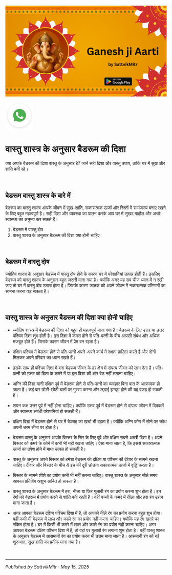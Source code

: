 <!-- Banner SVG -->
![Banner](https://raw.githubusercontent.com/anandwana001/content-repo/refs/heads/main/aarti/ganesh/ganesh_ji_aarti_banner.png)

<!-- Share & WhatsApp icons as SVG -->
<a href="https://api.whatsapp.com/send?text=Check%20out%20this%20article%20in%20the%20Hanuman%20Chalisa%20app%3A%20https%3A%2F%2Fwww.sattvikmitr.com%2Farticles%3FcontentUrl%3Dhttps%253A%252F%252Fraw.githubusercontent.com%252Fanandwana001%252Fcontent-repo%252Frefs%252Fheads%252Fmain%252Faarti%252Fganesh%252Fganesh_aarti_english.md%26title%3DGanesh%2520Aarti">
  <img src="https://raw.githubusercontent.com/anandwana001/content-repo/refs/heads/main/assets/ic_wtsapp_share_rounded.svg" alt="WhatsApp"/>
</a>

<br>

# वास्तु शास्त्र के अनुसार बैडरूम की दिशा
क्या आपके बैडरूम की दिशा वास्तु के अनुसार है? जानें सही दिशा और वास्‍तु उपाय, ताकि घर में सुख और शांति बनी रहे।

<br>

## बेडरूम वास्तु शास्त्र के बारे में
बेडरूम का वास्तु शास्त्र आपके जीवन में सुख-शांति, सकारात्मक ऊर्जा और रिश्तों में सामंजस्य बनाए रखने के लिए बहुत महत्वपूर्ण है। सही दिशा और व्यवस्था का पालन करके आप घर में सुखद माहौल और अच्छे स्वास्थ्य का अनुभव कर सकते हैं।

1. बेडरूम में वास्तु दोष
2. वास्तु शास्त्र के अनुसार बैडरूम की दिशा क्या होनी चाहिए

<br>

## बेडरूम में वास्तु दोष
ज्योतिष शास्त्र के अनुसार बेडरूम में वास्तु दोष होने के कारण घर में परेशानियां उत्पन्न होती हैं। इसलिए बेडरूम को वास्तु शास्त्र के अनुसार बहुत जरूरी माना गया है। क्योंकि अगर यह सब चीज ध्यान में न रखी जाए तो घर में वास्तु दोष उत्पन्न होता है। जिसके कारण जातक को अपने जीवन में नकारात्मक परिणामों का सामना करना पड़ सकता है।

<br>

## वास्तु शास्त्र के अनुसार बैडरूम की दिशा क्या होनी चाहिए
- ज्योतिष शास्त्र में बेडरूम की दिशा को बहुत ही महत्वपूर्ण माना गया है। बेडरूम के लिए उत्तर या उत्तर पश्चिम दिशा शुभ होती है। इस दिशा में कमरा होने से पति-पत्नी के बीच आपसी संबंध और अधिक मजबूत होते हैं। जिसके कारण जीवन में प्रेम बन रहता है।
- दक्षिण पश्चिम में बेडरूम होने से पति-पत्नी अपने-अपने कार्य में दक्षता हासिल करते हैं और दोनों मिलकर अपने परिवार का ध्यान रखते हैं।
- इसके साथ ही पश्चिम दिशा में बना बेडरूम जीवन के हर क्षेत्र में दांपत्य जीवन को लाभ देता है। पति-पत्नी को उत्तर को दिशा के कमरे में या इस दिशा की ओर बेड नहीं लगाना चाहिए।
- अग्नि की दिशा यानी दक्षिण पूर्व में बेडरूम होने से पति-पत्नी का व्यवहार बिना बात के आक्रामक हो जाता है। कई बार छोटी-छोटी बातों पर गुस्सा करना और लड़ाई झगड़ा होने की यह वजह हो सकती है।
- शयन कक्ष उत्तर पूर्व में नहीं होना चाहिए। क्योंकि उत्तर पूर्व में बेडरूम होने से दांपत्य जीवन में दिक्कतें और स्वास्थ्य संबंधी परेशानियां हो सकती हैं।
- दक्षिण दिशा में बेडरूम होने से घर में बेवजह का खर्चा भी बढ़ता है। क्योंकि अग्नि कोण में सोने पर क्रोध अपनी चरम सीमा पर होता है।
- बेडरूम वास्तु के अनुसार आपके बिस्तर के सिर के लिए पूर्व और दक्षिण सबसे अच्छी दिशा है। अपने बिस्तर को कमरे के कोने में कभी भी नहीं रखना चाहिए। ऐसा माना जाता है, कि इससे सकारात्मक ऊर्जा का प्रवेश होने में बाधा उत्पन्न हो सकती है।
- वास्तु के अनुसार अपने बिस्तर को हमेशा बेडरूम की दक्षिण या पश्चिम की दीवार के सामने रखना चाहिए। दीवार और बिस्तर के बीच 4 इंच की दूरी छोड़ना सकारात्मक ऊर्जा में वृद्धि करता है।
- बिस्तर के सामने शीशे का प्रयोग कभी भी नहीं करना चाहिए। वास्तु शास्त्र के अनुसार सोते समय आपका प्रतिबिंब अशुभ साबित हो सकता है।
- वास्तु शास्त्र के अनुसार बेडरूम में हरा, नीला या फिर गुलाबी रंग का प्रयोग करना शुभ होता है। इन रंगों को बेडरूम में प्रयोग करने से शांति बनी रहती है। वहीं बच्चों के कमरे में नीला और हरा रंग उत्तम माना जाता है।


- अगर आपका बेडरूम दक्षिण पश्चिम दिशा में है, तो आपको नीले रंग का प्रयोग करना बहुत शुभ होगा। वहीं कभी भी बेडरूम में लाल और काले रंग का प्रयोग नहीं करना चाहिए। क्योंकि यह रंग खतरे का संकेत होता है। घर में किसी भी कमरे में लाल और काले रंग का प्रयोग नहीं करना चाहिए।
अगर आपका बेडरूम दक्षिण पश्चिम दिशा में है, तो वहां पर गुलाबी रंग लगाना शुभ होता है। वहीं वास्तु शास्त्र के अनुसार बेडरूम में आसमानी रंग का प्रयोग करन भी उत्तम माना जाता है। आसमानी रंग को नई शुरुआत, सुख शांति का प्रतीक माना गया है।

<br>

---

*Published by SattvikMitr · May 15, 2025*

